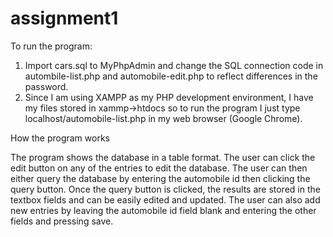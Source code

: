 # assignment1

To run the program:

1. Import cars.sql to MyPhpAdmin and change the SQL connection code in autombile-list.php and automobile-edit.php to reflect differences in the password.
2. Since I am using XAMPP as my PHP development environment, I have my files stored in xammp->htdocs so to run the program I just type localhost/automobile-list.php in my web browser (Google Chrome).

How the program works

The program shows the database in a table format. The user can click the edit button on any of the entries to edit the database. The user can then either query the database by entering the automobile id then clicking the query button. Once the query button is clicked, the results are stored in the textbox fields and can be easily edited and updated. The user can also add new entries by leaving the automobile id field blank and entering the other fields and pressing save.
